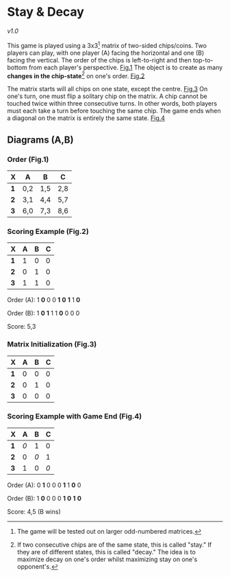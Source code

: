 # Stay & Decay
_v1.0_

This game is played using a 3x3[^1] matrix of two-sided chips/coins.
Two players can play, with one player (A) facing the horizontal and one (B) facing the vertical.
The order of the chips is left-to-right and then top-to-bottom from each player's perspective. [Fig.1](#order-fig1)
The object is to create as many **changes in the chip-state**[^2] on one's order. [Fig.2](#scoring-example-fig2)

The matrix starts will all chips on one state, except the centre. [Fig.3](#matrix-initialization-fig3)
On one's turn, one must flip a solitary chip on the matrix.
A chip cannot be touched twice within three consecutive turns.
In other words, both players must each take a turn before touching the same chip.
The game ends when a diagonal on the matrix is entirely the same state. [Fig.4](#scoring-example-with-game-end-fig4)

[^1]: The game will be tested out on larger odd-numbered matrices.
[^2]: If two consecutive chips are of the same state, this is called "stay."
If they are of different states, this is called "decay."
The idea is to maximize decay on one's order whilst maximizing stay on one's opponent's.

## Diagrams (A,B)

### Order (Fig.1)
X     | A   | B   | C
  --- | --- | --- | ---
**1** | 0,2 | 1,5 | 2,8
**2** | 3,1 | 4,4 | 5,7
**3** | 6,0 | 7,3 | 8,6

### Scoring Example (Fig.2)
X     | A   | B   | C
  --- | --- | --- | ---
**1** | 1   | 0   | 0
**2** | 0   | 1   | 0
**3** | 1   | 1   | 0

Order (A): 1 **0** 0 0 **1** **0** **1** 1 **0**

Order (B): 1 **0** **1** 1 1 **0** 0 0 0

Score: 5,3

### Matrix Initialization (Fig.3)
X     | A   | B   | C
  --- | --- | --- | ---
**1** | 0   | 0   | 0
**2** | 0   | 1   | 0
**3** | 0   | 0   | 0

### Scoring Example with Game End (Fig.4)
X     | A   | B   | C
  --- | --- | --- | ---
**1** | *0* | 1   | 0
**2** | 0   | *0* | 1
**3** | 1   | 0   | *0*

Order (A): 0 **1** 0 0 0 **1** 1 **0** 0

Order (B): 1 **0** 0 0 0 **1** **0** **1** **0**

Score: 4,5 (B wins)

